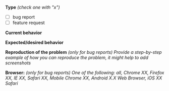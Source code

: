 **Type** *(check one with "x")*
- [ ] bug report
- [ ] feature request

**Current behavior**


**Expected/desired behavior**


**Reproduction of the problem** *(only for bug reports)*
*Provide a step-by-step example of how you can reproduce the problem, it might help to add screenshots* 


**Browser:** *(only for bug reports)*
*One of the following: all, Chrome XX, Firefox XX, IE XX, Safari XX, Mobile Chrome XX, Android X.X Web Browser, iOS XX Safari*
